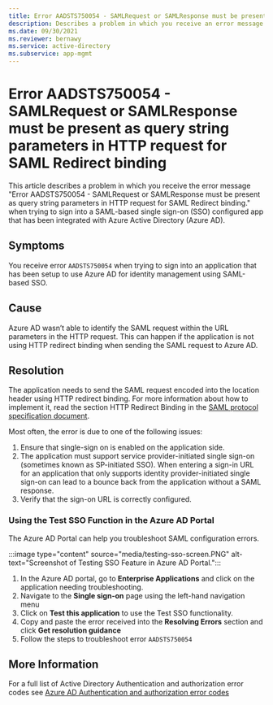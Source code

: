 ```yaml
---
title: Error AADSTS750054 - SAMLRequest or SAMLResponse must be present as query string parameters in HTTP request for SAML Redirect binding.
description: Describes a problem in which you receive an error message when signing in to SAML-based single sign-on configured app that has been configured to use Azure Active Directory as an Identity Provider (IdP). The error you receive is Error AADSTS750054 - SAMLRequest or SAMLResponse must be present as query string parameters in HTTP request for SAML Redirect binding.
ms.date: 09/30/2021
ms.reviewer: bernawy
ms.service: active-directory
ms.subservice: app-mgmt
---
```

# Error AADSTS750054 - SAMLRequest or SAMLResponse must be present as query string parameters in HTTP request for SAML Redirect binding

This article describes a problem in which you receive the error message "Error AADSTS750054 - SAMLRequest or SAMLResponse must be present as query string parameters in HTTP request for SAML Redirect binding." when trying to sign into a SAML-based single sign-on (SSO) configured app that has been integrated with Azure Active Directory (Azure AD).

## Symptoms

You receive error `AADSTS750054` when trying to sign into an application that has been setup to use Azure AD for identity management using SAML-based SSO.

## Cause

Azure AD wasn’t able to identify the SAML request within the URL parameters in the HTTP request. This can happen if the application is not using HTTP redirect binding when sending the SAML request to Azure AD.

## Resolution

The application needs to send the SAML request encoded into the location header using HTTP redirect binding. For more information about how to implement it, read the section HTTP Redirect Binding in the [SAML protocol specification document](https://docs.oasis-open.org/security/saml/v2.0/saml-bindings-2.0-os.pdf).

Most often, the error is due to one of the following issues:
1. Ensure that single-sign on is enabled on the application side.
2. The application must support service provider-initiated single sign-on (sometimes known as SP-initiated SSO). When entering a sign-in URL for an application that only supports identity provider-initiated single sign-on can lead to a bounce back from the application without a SAML response.
3. Verify that the sign-on URL is correctly configured. 

### Using the Test SSO Function in the Azure AD Portal

The Azure AD Portal can help you troubleshoot SAML configuration errors.

:::image type="content" source="media/testing-sso-screen.PNG" alt-text="Screenshot of Testing SSO Feature in Azure AD Portal.":::

1. In the Azure AD portal, go to **Enterprise Applications** and click on the application needing troubleshooting.
2. Navigate to the **Single sign-on** page using the left-hand navigation menu
3. Click on **Test this application** to use the Test SSO functionality.
4. Copy and paste the error received into the **Resolving Errors** section and click **Get resolution guidance**
5. Follow the steps to troubleshoot error `AADSTS750054`

## More Information

For a full list of Active Directory Authentication and authorization error codes see [Azure AD Authentication and authorization error codes](/azure/active-directory/develop/reference-aadsts-error-codes)
